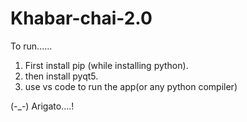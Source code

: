 # Khabar-chai-2.0
To run......
1. First install pip (while installing python).
2. then install pyqt5.
3. use vs code to run the app(or any python compiler)


(-_-) Arigato....!
